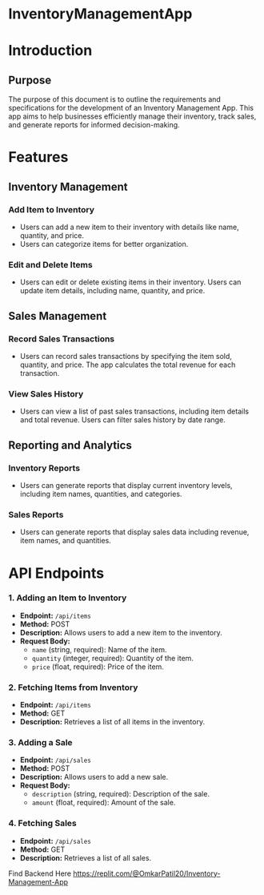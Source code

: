 # InventoryManagementApp

# Introduction

## Purpose
The purpose of this document is to outline the requirements and specifications for the development of an Inventory Management App. This app aims to help businesses efficiently manage their inventory, track sales, and generate reports for informed decision-making.

# Features

## Inventory Management

### Add Item to Inventory
- Users can add a new item to their inventory with details like name, quantity, and price.
- Users can categorize items for better organization.

### Edit and Delete Items
- Users can edit or delete existing items in their inventory. Users can update item details, including name, quantity, and price.

## Sales Management

### Record Sales Transactions
- Users can record sales transactions by specifying the item sold, quantity, and price. The app calculates the total revenue for each transaction.

### View Sales History
- Users can view a list of past sales transactions, including item details and total revenue. Users can filter sales history by date range.

## Reporting and Analytics

### Inventory Reports
- Users can generate reports that display current inventory levels, including item names, quantities, and categories.

### Sales Reports
- Users can generate reports that display sales data including revenue, item names, and quantities.

# API Endpoints

### 1. Adding an Item to Inventory

- **Endpoint:** `/api/items`
- **Method:** POST
- **Description:** Allows users to add a new item to the inventory.
- **Request Body:**
  - `name` (string, required): Name of the item.
  - `quantity` (integer, required): Quantity of the item.
  - `price` (float, required): Price of the item.

### 2. Fetching Items from Inventory

- **Endpoint:** `/api/items`
- **Method:** GET
- **Description:** Retrieves a list of all items in the inventory.

### 3. Adding a Sale

- **Endpoint:** `/api/sales`
- **Method:** POST
- **Description:** Allows users to add a new sale.
- **Request Body:**
  - `description` (string, required): Description of the sale.
  - `amount` (float, required): Amount of the sale.

### 4. Fetching Sales

- **Endpoint:** `/api/sales`
- **Method:** GET
- **Description:** Retrieves a list of all sales.


Find Backend Here https://replit.com/@OmkarPatil20/Inventory-Management-App

